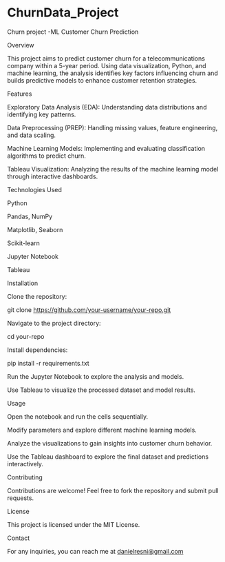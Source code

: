 # ChurnData_Project
Churn project -ML
Customer Churn Prediction

Overview

This project aims to predict customer churn for a telecommunications company within a 5-year period. Using data visualization, Python, and machine learning, the analysis identifies key factors influencing churn and builds predictive models to enhance customer retention strategies.

Features

Exploratory Data Analysis (EDA): Understanding data distributions and identifying key patterns.

Data Preprocessing (PREP): Handling missing values, feature engineering, and data scaling.

Machine Learning Models: Implementing and evaluating classification algorithms to predict churn.

Tableau Visualization: Analyzing the results of the machine learning model through interactive dashboards.

Technologies Used

Python

Pandas, NumPy

Matplotlib, Seaborn

Scikit-learn

Jupyter Notebook

Tableau

Installation

Clone the repository:

git clone https://github.com/your-username/your-repo.git

Navigate to the project directory:

cd your-repo

Install dependencies:

pip install -r requirements.txt

Run the Jupyter Notebook to explore the analysis and models.

Use Tableau to visualize the processed dataset and model results.

Usage

Open the notebook and run the cells sequentially.

Modify parameters and explore different machine learning models.

Analyze the visualizations to gain insights into customer churn behavior.

Use the Tableau dashboard to explore the final dataset and predictions interactively.

Contributing

Contributions are welcome! Feel free to fork the repository and submit pull requests.

License

This project is licensed under the MIT License.

Contact

For any inquiries, you can reach me at danielresni@gmail.com
